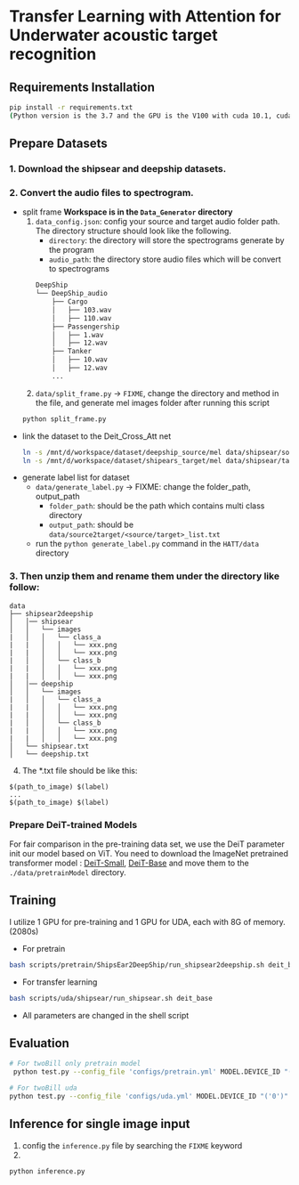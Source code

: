 # Transfer Learning with Attention for Underwater acoustic target recognition
## Requirements Installation
```bash
pip install -r requirements.txt
(Python version is the 3.7 and the GPU is the V100 with cuda 10.1, cudatoolkit 10.1)
```
## Prepare Datasets
### 1. Download the shipsear and deepship datasets.
### 2. Convert the audio files to spectrogram.
* split frame **Workspace is in the `Data_Generator` directory**
    1. `data_config.json`: config your source and target audio folder path. The directory structure should look like the following.
        * `directory`: the directory will store the spectrograms generate by the program
        * `audio_path`: the directory store audio files which will be convert to spectrograms
        ```bash
        DeepShip
        └── DeepShip_audio
            ├── Cargo
            │   ├── 103.wav
            │   ├── 110.wav
            ├── Passengership
            │   ├── 1.wav
            │   ├── 12.wav
            ├── Tanker
            │   ├── 10.wav
            │   ├── 12.wav
            ...
        ```
    2. `data/split_frame.py` -> `FIXME`, change the directory and method in the file, and generate mel images folder after running this script
    ```python
    python split_frame.py
    ```
* link the dataset to the Deit_Cross_Att net
    ```bash
    ln -s /mnt/d/workspace/dataset/deepship_source/mel data/shipsear/source/images
    ln -s /mnt/d/workspace/dataset/shipears_target/mel data/shipsear/target/images
    ```
* generate label list for dataset
    * `data/generate_label.py` -> FIXME: change the folder_path, output_path
        * `folder_path`: should be the path which contains multi class directory
        * `output_path`: should be  `data/source2target/<source/target>_list.txt`
    * run the `python generate_label.py` command in the `HATT/data` directory
### 3. Then unzip them and rename them under the directory like follow:
```
data
├── shipsear2deepship
│   │── shipsear
│   │   └── images
|   │   │   └── class_a
|   |   │   │   └── xxx.png
|   |   │   │   └── xxx.png
|   │   │   └── class_b
|   |   │   │   └── xxx.png
|   |   │   │   └── xxx.png
│   │── deepship
│   │   └── images
|   │   │   └── class_a
|   |   │   │   └── xxx.png
|   |   │   │   └── xxx.png
|   │   │   └── class_b
|   |   │   │   └── xxx.png
|   |   │   │   └── xxx.png
│   └── shipsear.txt
│   └── deepship.txt
```
4. The *.txt file should be like this:
```
$(path_to_image) $(label)
...
$(path_to_image) $(label)
```

### Prepare DeiT-trained Models
For fair comparison in the pre-training data set, we use the DeiT parameter init our model based on ViT. 
You need to download the ImageNet pretrained transformer model : [DeiT-Small](https://dl.fbaipublicfiles.com/deit/deit_small_distilled_patch16_224-649709d9.pth), [DeiT-Base](https://dl.fbaipublicfiles.com/deit/deit_base_distilled_patch16_224-df68dfff.pth) and move them to the `./data/pretrainModel` directory.

## Training
I utilize 1 GPU for pre-training and 1 GPU for UDA, each with 8G of memory.(2080s)
* For pretrain
```bash
bash scripts/pretrain/ShipsEar2DeepShip/run_shipsear2deepship.sh deit_base
```
* For transfer learning
```bash
bash scripts/uda/shipsear/run_shipsear.sh deit_base 
```

* All parameters are changed in the shell script
## Evaluation
```bash
# For twoBill only pretrain model
 python test.py --config_file 'configs/pretrain.yml' MODEL.DEVICE_ID "('0')" TEST.WEIGHT "('../logs/pretrain/deit_base/twoBill/target/transformer_best_model.pth')" DATASETS.NAMES 'Shipsear' OUTPUT_DIR '../logs/pretrain/deit_base/twoBill/target' DATASETS.ROOT_TRAIN_DIR './data/twoBill/source_list.txt' './data/twoBill/target_list.txt' DATASETS.ROOT_TEST_DIR './data/twoBill/test_list.txt'
```

```bash
# For twoBill uda
python test.py --config_file 'configs/uda.yml' MODEL.DEVICE_ID "('0')" TEST.WEIGHT "('../logs/uda/deit_base/twoBill/source2target/transformer_best_model.pth')" DATASETS.NAMES 'Shipsear' DATASETS.NAMES2 'Shipsear' OUTPUT_DIR '../logs/uda/deit_base/twoBill/source2target' DATASETS.ROOT_TRAIN_DIR './data/twoBill/source_list.txt' DATASETS.ROOT_TRAIN_DIR2 './data/twoBill/source_list.txt' DATASETS.ROOT_TEST_DIR './data/twoBill/test_list.txt' 
```

## Inference for single image input
1. config the `inference.py` file by searching the `FIXME` keyword
2. 
```
python inference.py
```